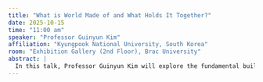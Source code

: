 ```yaml
---
title: "What is World Made of and What Holds It Together?"
date: 2025-10-15
time: "11:00 am"
speaker: "Professor Guinyun Kim"
affiliation: "Kyungpook National University, South Korea"
room: "Exhibition Gallery (2nd Floor), Brac University"
abstract: |
  In this talk, Professor Guinyun Kim will explore the fundamental building blocks of our universe and the forces that bind them together. Drawing on insights from contemporary particle and nuclear physics, the talk will offer an accessible overview of how scientists investigate matter at the smallest scales and uncover the interactions that give rise to the structure of the cosmos.
---
```

